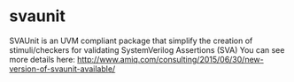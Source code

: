 # svaunit
SVAUnit is an UVM compliant package that simplify the creation of stimuli/checkers for validating SystemVerilog Assertions (SVA)
You can see more details here:
http://www.amiq.com/consulting/2015/06/30/new-version-of-svaunit-available/
